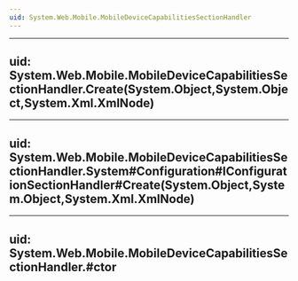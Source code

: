 ```yaml
---
uid: System.Web.Mobile.MobileDeviceCapabilitiesSectionHandler
---
```


---
uid: System.Web.Mobile.MobileDeviceCapabilitiesSectionHandler.Create(System.Object,System.Object,System.Xml.XmlNode)
---

---
uid: System.Web.Mobile.MobileDeviceCapabilitiesSectionHandler.System#Configuration#IConfigurationSectionHandler#Create(System.Object,System.Object,System.Xml.XmlNode)
---

---
uid: System.Web.Mobile.MobileDeviceCapabilitiesSectionHandler.#ctor
---
